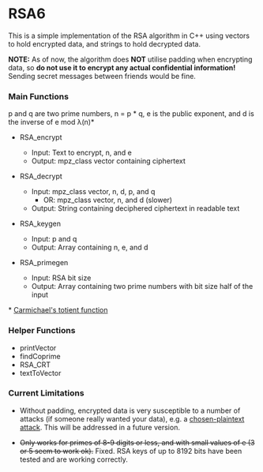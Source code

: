 # RSA6
This is a simple implementation of the RSA algorithm in C++ using vectors to hold encrypted data, and strings to hold decrypted data.

**NOTE:** As of now, the algorithm does **NOT** utilise padding when encrypting data, so **do not use it to encrypt any actual confidential information!**
Sending secret messages between friends would be fine.

### Main Functions

p and q are two prime numbers, n = p * q, e is the public exponent, and d is the inverse of e mod λ(n)*

* RSA_encrypt
  * Input: Text to encrypt, n, and e
  * Output: mpz_class vector containing ciphertext

* RSA_decrypt
  * Input: mpz_class vector, n, d, p, and q
    * OR: mpz_class vector, n, and d (slower)
  * Output: String containing deciphered ciphertext in readable text
  
* RSA_keygen
  * Input: p and q
  * Output: Array containing n, e, and d

* RSA_primegen
  * Input: RSA bit size
  * Output: Array containing two prime numbers with bit size half of the input

\* [Carmichael's totient function](https://en.wikipedia.org/wiki/Carmichael_function)

### Helper Functions
* printVector
* findCoprime
* RSA_CRT
* textToVector

### Current Limitations
* Without padding, encrypted data is very susceptible to a number of attacks (if someone really wanted your data), e.g. a [chosen-plaintext attack](https://en.wikipedia.org/wiki/Chosen-plaintext_attack).
This will be addressed in a future version.

* ~~Only works for primes of 8-9 digits or less, and with small values of e (3 or 5 seem to work ok).~~
Fixed. RSA keys of up to 8192 bits have been tested and are working correctly.

